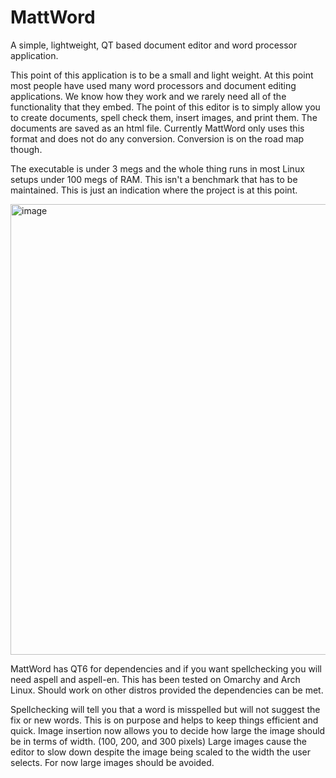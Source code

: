 # MattWord
A simple, lightweight, QT based document editor and word processor application. 

This point of this application is to be a small and light weight. At this point most people have used many word processors and document editing applications. We know how they work and we rarely need all of the functionality that they embed. The point of this editor is to simply allow you to create documents, spell check them, insert images, and print them. The documents are saved as an html file. Currently MattWord only uses this format and does not do any conversion. Conversion is on the road map though. 

The executable is under 3 megs and the whole thing runs in most Linux setups under 100 megs of RAM. This isn't a benchmark that has to be maintained. This is just an indication where the project is at this point. 

<img width="800" height="721" alt="image" src="https://github.com/user-attachments/assets/13bf18d4-7ae1-42aa-aa07-957556d5f919" />

MattWord has QT6 for dependencies and if you want spellchecking you will need aspell and aspell-en. This has been tested on Omarchy and Arch Linux. Should work on other distros provided the dependencies can be met. 

Spellchecking will tell you that a word is misspelled but will not suggest the fix or new words. This is on purpose and helps to keep things efficient and quick. 
Image insertion now allows you to decide how large the image should be in terms of width. (100, 200, and 300 pixels) Large images cause the editor to slow down despite the image being scaled to the width the user selects. For now large images should be avoided. 
